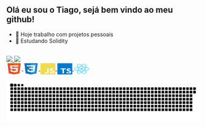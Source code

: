 ## Olá eu sou o Tiago, sejá bem vindo ao meu github!

- 🔭 Hoje trabalho com projetos pessoais 
- 🌱 Estudando Solidity

</br>

<div align="left">
  <a href="https://github.com/tiagoramalhop">
  <img height="180em" src="https://github-readme-stats.vercel.app/api?username=tiagoramalhop&show_icons=true&theme=dark&include_all_commits=true&count_private=true"/>
  <img height="180em" src="https://github-readme-stats.vercel.app/api/top-langs/?username=tiagoramalhop&layout=compact&langs_count=7&theme=dark"/>
</br>
 
<div style="display: inline_block">
  <img align="center" alt="tiago-HTML" height="30" width="40" src="https://raw.githubusercontent.com/devicons/devicon/master/icons/html5/html5-original.svg">
  <img align="center" alt="tiago-CSS" height="30" width="40" src="https://raw.githubusercontent.com/devicons/devicon/master/icons/css3/css3-original.svg">
  <img align="center" alt="tiago-Js" height="30" width="40" src="https://raw.githubusercontent.com/devicons/devicon/master/icons/javascript/javascript-plain.svg">
  <img align="center" alt="tiago-Ts" height="30" width="40" src="https://raw.githubusercontent.com/devicons/devicon/master/icons/typescript/typescript-plain.svg">
  <img align="center" alt="tiago-React" height="30" width="40" src="https://raw.githubusercontent.com/devicons/devicon/master/icons/react/react-original.svg">
</div>

![Snake animation](https://github.com/tiagoramalhop/tiagoramalhop/blob/output/github-contribution-grid-snake.svg)
